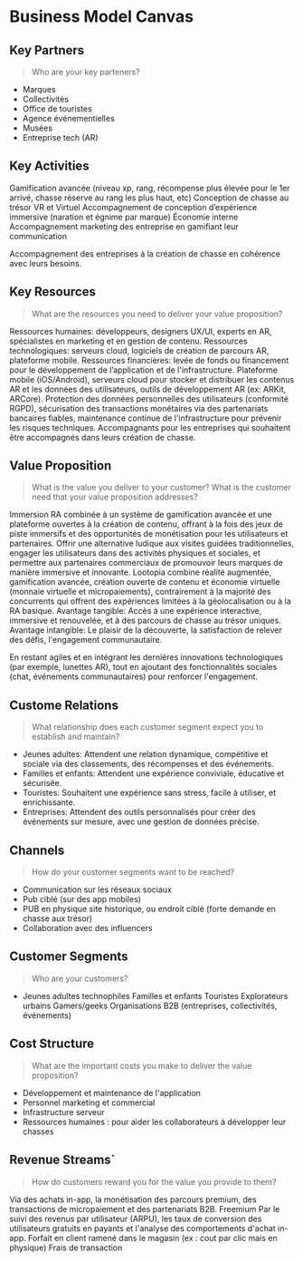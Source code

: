 # Business Model Canvas

## Key Partners

> Who are your key parteners?

- Marques
- Collectivités
- Office de touristes
- Agence événementielles
- Musées
- Entreprise tech (AR)

## Key Activities

Gamification avancée (niveau xp, rang, récompense plus élevée pour le 1er arrivé, chasse réserve au rang les plus haut, etc)
Conception de chasse au trésor VR et Virtuel
Accompagnement de conception d’expérience immersive (naration et égnime par marque)
Économie interne
Accompagnement marketing des entreprise en gamifiant leur communication

Accompagnement des entreprises à la création de chasse en cohérence avec leurs besoins.

## Key Resources

> What are the resources you need to deliver your value proposition?

Ressources humaines: développeurs, designers UX/UI, experts en AR, spécialistes en marketing et en gestion de contenu.
Ressources technologiques: serveurs cloud, logiciels de création de parcours AR, plateforme mobile.
Ressources financières: levée de fonds ou financement pour le développement de l’application et de l'infrastructure.
Plateforme mobile (iOS/Android), serveurs cloud pour stocker et distribuer les contenus AR et les données des utilisateurs, outils de développement AR (ex: ARKit, ARCore).
Protection des données personnelles des utilisateurs (conformité RGPD), sécurisation des transactions monétaires via des partenariats bancaires fiables, maintenance continue de l'infrastructure pour prévenir les risques techniques.
Accompagnants pour les entreprises qui souhaitent être accompagnés dans leurs création de chasse.

## Value Proposition

> What is the value you deliver to your customer? What is the customer need that your value proposition addresses?

Immersion RA combinée à un système de gamification avancée et une plateforme ouvertes à la création de contenu, offrant à la fois des jeux de piste immersifs et des opportunités de monétisation pour les utilisateurs et partenaires.
Offrir une alternative ludique aux visites guidées traditionnelles, engager les utilisateurs dans des activités physiques et sociales, et permettre aux partenaires commerciaux de promouvoir leurs marques de manière immersive et innovante.
Lootopia combine réalité augmentée, gamification avancée, création ouverte de contenu et économie virtuelle (monnaie virtuelle et micropaiements), contrairement à la majorité des concurrents qui offrent des expériences limitées à la géolocalisation ou à la RA basique.
Avantage tangible: Accès à une expérience interactive, immersive et renouvelée, et à des parcours de chasse au trésor uniques.
Avantage intangible: Le plaisir de la découverte, la satisfaction de relever des défis, l'engagement communautaire.

En restant agiles et en intégrant les dernières innovations technologiques (par exemple, lunettes AR), tout en ajoutant des fonctionnalités sociales (chat, événements communautaires) pour renforcer l'engagement.

## Custome Relations

> What relationship does each customer segment expect you to establish and maintain?

- Jeunes adultes: Attendent une relation dynamique, compétitive et sociale via des classements, des récompenses et des événements.
- Familles et enfants: Attendent une expérience conviviale, éducative et sécurisée.
- Touristes: Souhaitent une expérience sans stress, facile à utiliser, et enrichissante.
- Entreprises: Attendent des outils personnalisés pour créer des événements sur mesure, avec une gestion de données précise.

## Channels

> How do your customer segments want to be reached?

- Communication sur les réseaux sociaux
- Pub ciblé (sur des app mobiles)
- PUB en physique site historique, ou endroit ciblé (forte demande en chasse aux trésor)
- Collaboration avec des influencers

## Customer Segments

> Who are your customers?

- Jeunes adultes technophiles
  Familles et enfants
  Touristes
  Explorateurs urbains
  Gamers/geeks
  Organisations B2B (entreprises, collectivités, événements)

## Cost Structure

> What are the important costs you make to deliver the value proposition?

- Développement et maintenance de l'application
- Personnel marketing et commercial
- Infrastructure serveur
- Ressources humaines : pour aider les collaborateurs à développer leur chasses

## Revenue Streams`

> How do customers reward you for the value you provide to them?

Via des achats in-app, la monétisation des parcours premium, des transactions de micropaiement et des partenariats B2B.
Freemium
Par le suivi des revenus par utilisateur (ARPU), les taux de conversion des utilisateurs gratuits en payants et l'analyse des comportements d'achat in-app.
Forfait en client ramené dans le magasin (ex : cout par clic mais en physique)
Frais de transaction
